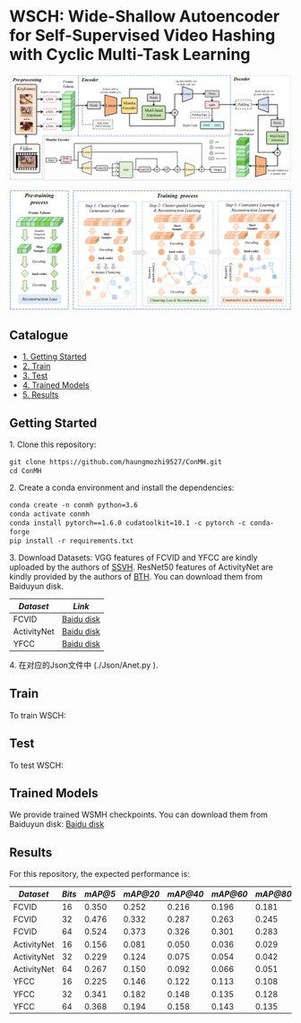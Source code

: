 # WSCH: Wide-Shallow Autoencoder for Self-Supervised Video Hashing with Cyclic Multi-Task Learning

![](figure/model.png)

![](figure/train.png)


## Catalogue <br> 
* [1. Getting Started](#getting-started)
* [2. Train](#train)
* [3. Test](#test)
* [4. Trained Models](#trained-models)
* [5. Results](#results)



## Getting Started

1\. Clone this repository:
```
git clone https://github.com/haungmozhi9527/ConMH.git
cd ConMH
```

2\. Create a conda environment and install the dependencies:
```
conda create -n conmh python=3.6
conda activate conmh
conda install pytorch==1.6.0 cudatoolkit=10.1 -c pytorch -c conda-forge
pip install -r requirements.txt
```

3\. Download Datasets: VGG features of FCVID and YFCC are kindly uploaded by the authors of [SSVH]. ResNet50 features of ActivityNet are kindly provided by the authors of [BTH]. You can download them from Baiduyun disk. 

| *Dataset* | *Link* |
| ---- | ---- |
| FCVID | [Baidu disk](https://pan.baidu.com/s/1v0qo4PtiZgFB9iLmj3sJIg?pwd=0000) |
| ActivityNet | [Baidu disk](https://pan.baidu.com/s/1cDJ0-6T2-AOeLgp5rBihfA?pwd=0000) |
| YFCC | [Baidu disk](https://pan.baidu.com/s/1jpqcRRFdiemGvlPpukxJ6Q?pwd=0000) |

4\. 在对应的Json文件中 (./Json/Anet.py ).

## Train

To train WSCH:


## Test

To test WSCH:


## Trained Models

We provide trained WSMH checkpoints. You can download them from Baiduyun disk: [Baidu disk](https://pan.baidu.com/s/1qdCe6eZQR6ijhen_MbDbUg?pwd=mfok#list/path=%2F) 

## Results

For this repository, the expected performance is:

| *Dataset* | *Bits* | *mAP@5* | *mAP@20* | *mAP@40* | *mAP@60* | *mAP@80* | *mAP@100* |
| ---- | ---- | ---- | ---- | ---- | ---- | ---- | ---- |
| FCVID | 16 | 0.350 | 0.252 | 0.216 | 0.196 | 0.181 | 0.169 |
| FCVID | 32 | 0.476 | 0.332 | 0.287 | 0.263 | 0.245 | 0.230 |
| FCVID | 64 | 0.524 | 0.373 | 0.326 | 0.301 | 0.283 | 0.267 |
| ActivityNet | 16 | 0.156 | 0.081 | 0.050 | 0.036 | 0.029 | 0.024 |
| ActivityNet | 32 | 0.229 | 0.124 | 0.075 | 0.054 | 0.042 | 0.035 |
| ActivityNet | 64 | 0.267 | 0.150 | 0.092 | 0.066 | 0.051 | 0.042 |
| YFCC | 16 | 0.225 | 0.146 | 0.122 | 0.113 | 0.108 | 0.104 |
| YFCC | 32 | 0.341 | 0.182 | 0.148 | 0.135 | 0.128 | 0.123 |
| YFCC | 64 | 0.368 | 0.194 | 0.158 | 0.143 | 0.135 | 0.130 |



[SSVH]:https://github.com/lixiangpengcs/Self-Supervised-Video-Hashing

[BTH]:https://github.com/Lily1994/BTH



